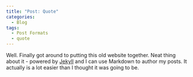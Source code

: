 ```yaml
---
title: "Post: Quote"
categories:
  - Blog
tags:
  - Post Formats
  - quote
---
```


Well. Finally got around to putting this old website together. Neat thing about it - powered by [Jekyll](http://jekyllrb.com) and I can use Markdown to author my posts. It actually is a lot easier than I thought it was going to be.